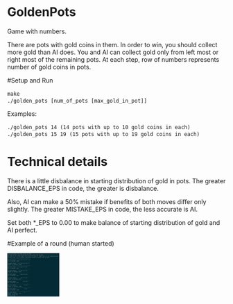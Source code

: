 # GoldenPots
Game with numbers.

There are pots with gold coins in them.
In order to win, you should collect more gold than AI does.
You and AI can collect gold only from left most or right most of the remaining pots.
At each step, row of numbers represents number of gold coins in pots.

#Setup and Run
```shell
make
./golden_pots [num_of_pots [max_gold_in_pot]]  
```  
Examples:  
```shell
./golden_pots 14 (14 pots with up to 10 gold coins in each)  
./golden_pots 15 19 (15 pots with up to 19 gold coins in each)  
```

# Technical details
There is a little disbalance in starting distribution of gold in pots.
The greater DISBALANCE_EPS in code, the greater is disbalance.

Also, AI can make a 50% mistake if benefits of both moves differ only slightly.
The greater MISTAKE_EPS in code, the less accurate is AI.

Set both *_EPS to 0.00 to make balance of starting distribution of gold and AI perfect.

#Example of a round (human started)

<img src="https://github.com/Sergio471/GoldenPots/blob/master/game_example.png" alt="Drawing" style="width: 120px; height: 100px;"/>
